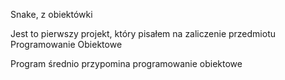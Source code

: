 Snake, z obiektówki

Jest to pierwszy projekt, który pisałem na zaliczenie przedmiotu Programowanie Obiektowe

Program średnio przypomina programowanie obiektowe
